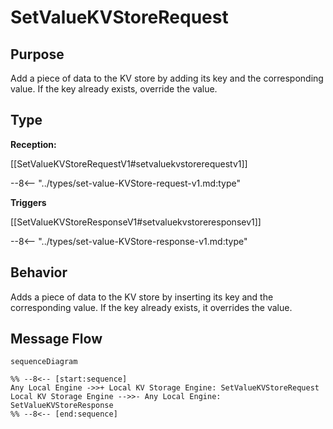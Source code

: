 <div class="message" markdown>


# SetValueKVStoreRequest

## Purpose

<!-- --8<-- [start:purpose] -->
Add a piece of data to the KV store by adding its key and the corresponding value. 
If the key already exists, override the value. 
<!-- --8<-- [end:purpose] -->

## Type

<!-- --8<-- [start:type] -->
**Reception:**

[[SetValueKVStoreRequestV1#setvaluekvstorerequestv1]]

--8<-- "../types/set-value-KVStore-request-v1.md:type"

**Triggers**

[[SetValueKVStoreResponseV1#setvaluekvstoreresponsev1]]

--8<-- "../types/set-value-KVStore-response-v1.md:type"

<!-- --8<-- [end:type] -->

## Behavior

<!-- --8<-- [start:behavior] -->
Adds a piece of data to the KV store by inserting its key and the corresponding value.
If the key already exists, it overrides the value.
<!-- --8<-- [end:behavior] -->


## Message Flow

<!-- --8<-- [start:messages] -->
```mermaid
sequenceDiagram

%% --8<-- [start:sequence]
Any Local Engine ->>+ Local KV Storage Engine: SetValueKVStoreRequest
Local KV Storage Engine -->>- Any Local Engine: SetValueKVStoreResponse
%% --8<-- [end:sequence]
```

<!-- --8<-- [end:messages] -->

</div>